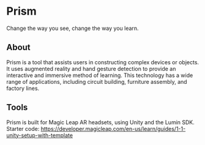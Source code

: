 # Prism
Change the way you see, change the way you learn.

## About
Prism is a tool that assists users in constructing complex devices or objects. It uses augmented reality and hand gesture detection to provide an interactive and immersive method of learning. This technology has a wide range of applications, including circuit building, furniture assembly, and factory lines.

## Tools
Prism is built for Magic Leap AR headsets, using Unity and the Lumin SDK.
Starter code: https://developer.magicleap.com/en-us/learn/guides/1-1-unity-setup-with-template
